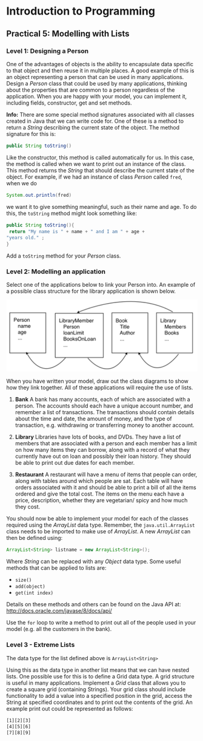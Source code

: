 # Introduction to Programming

## Practical 5: Modelling with Lists

### Level 1: Designing a Person

One of the advantages of objects is the ability to encapsulate data specific to
that object and then reuse it in multiple places. A good example of this is an
object representing a person that can be used in many applications. Design a
_Person_ class that could be used by many applications, thinking about the
properties that are common to a person regardless of the application.
When you are happy with your model, you can implement it, including fields, constructor, get and set methods.

__Info:__ There are some special method signatures associated with all classes
created in Java that we can write code for. One of these is a method to return
a _String_ describing the current state of the object. The method signature for
this is:

```java
public String toString()
```

Like the constructor, this method is called automatically for us. In this case,
the method is called when we want to print out an instance of the class. This
method returns the _String_ that should describe the current state of the object.
For example, if we had an instance of class _Person_ called `fred`, when we do

```java
System.out.println(fred)
```

we want it to give something meaningful, such as their name and age. To do
this, the `toString` method might look something like:

```java
public String toString(){
 return "My name is " + name + " and I am " + age +
"years old." ;
}
```

Add a `toString` method for your _Person_ class.

### Level 2: Modelling an application

Select one of the applications below to link your Person into. An example of a
possible class structure for the library application is shown below.

![Library Class Structure](libraryClassStructure.png "Library Class Structure")

When you have written your model, draw out the class diagrams to show how
they link together. All of these applications will require the use of lists.

1. __Bank__ A bank has many accounts, each of which are associated with a
person. The accounts should each have a unique account number, and
remember a list of transactions. The transactions should contain details about
the time and date, the amount of money, and the type of transaction, e.g.
withdrawing or transferring money to another account.

2. __Library__ Libraries have lots of books, and DVDs. They have a
list of members that are associated with a person and each member has a
limit on how many items they can borrow, along with a record of what they
currently have out on loan and possibly their loan history. They should be able
to print out due dates for each member.

3. __Restaurant__ A restaurant will have a menu of items that people can order,
along with tables around which people are sat. Each table will have orders
associated with it and should be able to print a bill of all the items ordered and
give the total cost. The items on the menu each have a price, description,
whether they are vegetarian/ spicy and how much they cost.

You should now be able to implement your model for each of the
classes required using the _ArrayList_ data type.
Remember, the `java.util.ArrayList` class needs to be imported
to make use of _ArrayList_. A new _ArrayList_ can then be defined using:

```java
ArrayList<String> listname = new ArrayList<String>();
```

Where _String_ can be replaced with any _Object_ data type. Some useful
methods that can be applied to lists are:

* `size()`
* `add(object)`
* `get(int index)` 

Details on these methods and others can be found on the Java API at:
<http://docs.oracle.com/javase/8/docs/api/>

Use the `for` loop to write a method to print out all of the people used in your model (e.g. all the customers in the bank).

### Level 3 - Extreme Lists

The data type for the list defined above is `ArrayList<String>`

 Using this
as the data type in another list means that we can have nested lists. One
possible use for this is to define a Grid data type.
A grid structure is useful in many applications. Implement a _Grid_ class that
allows you to create a square grid (containing Strings). Your grid class should include functionality to add a value into a specified position in the grid, access the String at specified
coordinates and to print out the contents of the grid. An example print out
could be represented as follows:

```
[1][2][3]
[4][5][6]
[7][8][9]
```